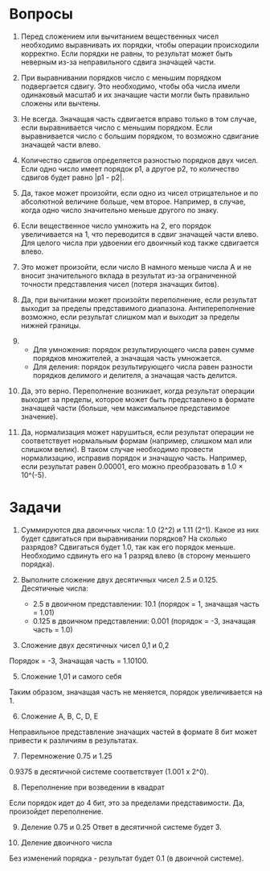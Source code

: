 # Вопросы
1. Перед сложением или вычитанием вещественных чисел необходимо выравнивать их порядки, чтобы операции происходили корректно. Если порядки не равны, то результат может быть неверным из-за неправильного сдвига значащей части.

2. При выравнивании порядков число с меньшим порядком подвергается сдвигу. Это необходимо, чтобы оба числа имели одинаковый масштаб и их значащие части могли быть правильно сложены или вычтены.

3. Не всегда. Значащая часть сдвигается вправо только в том случае, если выравнивается число с меньшим порядком. Если выравнивается число с большим порядком, то возможно сдвигание значащей части влево.

4. Количество сдвигов определяется разностью порядков двух чисел. Если одно число имеет порядок p1, а другое p2, то количество сдвигов будет равно |p1 - p2|.

5. Да, такое может произойти, если одно из чисел отрицательное и по абсолютной величине больше, чем второе. Например, в случае, когда одно число значительно меньше другого по знаку.

6. Если вещественное число умножить на 2, его порядок увеличивается на 1, что переводится в сдвиг значащей части влево. Для целого числа при удвоении его двоичный код также сдвигается влево.

7. Это может произойти, если число B намного меньше числа A и не вносит значительного вклада в результат из-за ограниченной точности представления чисел (потеря значащих битов).

8. Да, при вычитании может произойти переполнение, если результат выходит за пределы представимого диапазона. Антипереполнение возможно, если результат слишком мал и выходит за пределы нижней границы.

9. - Для умножения: порядок результирующего числа равен сумме порядков множителей, а значащая часть умножается.
   - Для деления: порядок результирующего числа равен разности порядков делимого и делителя, а значащая часть делится.
10. Да, это верно. Переполнение возникает, когда результат операции выходит за пределы, которое может быть представлено в формате значащей части (больше, чем максимальное представимое значение).

11. Да, нормализация может нарушиться, если результат операции не соответствует нормальным формам (например, слишком мал или слишком велик). В таком случае необходимо провести нормализацию, исправив порядок и значащую часть. Например, если результат равен 0.00001, его можно преобразовать в 1.0 × 10^(-5).
# Задачи
1. Суммируются два двоичных числа: 1.0 (2^2) и 1.11 (2^1). Какое из них будет сдвигаться при выравнивании порядков? На сколько разрядов?
   Сдвигаться будет 1.0, так как его порядок меньше. Необходимо сдвинуть его на 1 разряд влево (в сторону меньшего порядка).

2. Выполните сложение двух десятичных чисел 2.5 и 0.125.
   Десятичные числа:
   - 2.5 в двоичном представлении: 10.1 (порядок = 1, значащая часть = 1.01)
   - 0.125 в двоичном представлении: 0.001 (порядок = -3, значащая часть = 1.0)

4. Сложение двух десятичных чисел 0,1 и 0,2

Порядок = -3, Значащая часть = 1.10100.

5. Сложение 1,01 и самого себя

Таким образом, значащая часть не меняется, порядок увеличивается на 1.

6. Сложение A, B, C, D, E

Неправильное представление значащих частей в формате 8 бит может привести к различиям в результатах.

7. Перемножение 0.75 и 1.25

0.9375 в десятичной системе соответствует \(1.001 x 2^0\).

8. Переполнение при возведении в квадрат

Если порядок идет до 4 бит, это за пределами представимости. Да, произойдет переполнение.

9. Деление 0.75 и 0.25
Ответ в десятичной системе будет 3.

10. Деление двоичного числа

Без изменений порядка - результат будет 0.1 (в двоичной системе).
